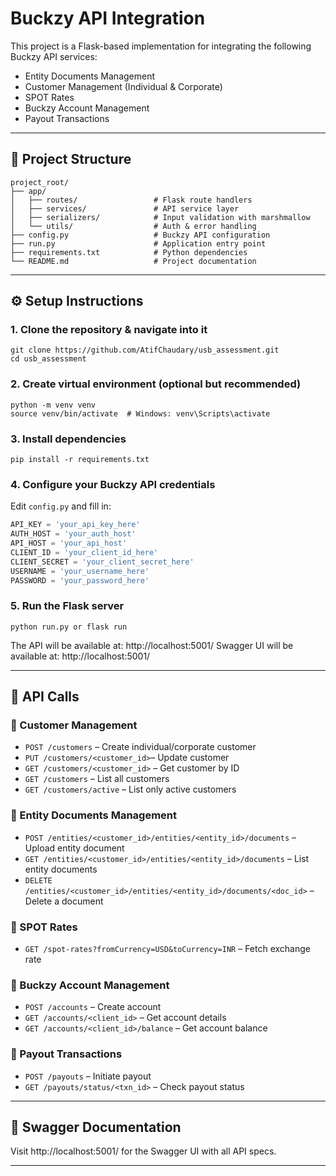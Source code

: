 # Buckzy API Integration

This project is a Flask-based implementation for integrating the following Buckzy API services:

- Entity Documents Management
- Customer Management (Individual & Corporate)
- SPOT Rates
- Buckzy Account Management
- Payout Transactions

---

## 📁 Project Structure
```
project_root/
├── app/
│   ├── routes/                 # Flask route handlers
│   ├── services/               # API service layer
│   ├── serializers/            # Input validation with marshmallow
│   └── utils/                  # Auth & error handling
├── config.py                   # Buckzy API configuration
├── run.py                      # Application entry point
├── requirements.txt            # Python dependencies
└── README.md                   # Project documentation
```

---

## ⚙️ Setup Instructions

### 1. Clone the repository & navigate into it
```
git clone https://github.com/AtifChaudary/usb_assessment.git
cd usb_assessment
```

### 2. Create virtual environment (optional but recommended)
```
python -m venv venv
source venv/bin/activate  # Windows: venv\Scripts\activate
```

### 3. Install dependencies
```
pip install -r requirements.txt
```

### 4. Configure your Buckzy API credentials
Edit `config.py` and fill in:
```python
API_KEY = 'your_api_key_here'
AUTH_HOST = 'your_auth_host'
API_HOST = 'your_api_host'
CLIENT_ID = 'your_client_id_here'
CLIENT_SECRET = 'your_client_secret_here'
USERNAME = 'your_username_here'
PASSWORD = 'your_password_here'
```

### 5. Run the Flask server
```
python run.py or flask run
```

The API will be available at: http://localhost:5001/
Swagger UI will be available at: http://localhost:5001/

---

## 🧪 API Calls

### 🔹 Customer Management
- `POST /customers` – Create individual/corporate customer
- `PUT /customers/<customer_id>`– Update customer
- `GET /customers/<customer_id>` – Get customer by ID
- `GET /customers` – List all customers
- `GET /customers/active` – List only active customers

### 🔹 Entity Documents Management
- `POST /entities/<customer_id>/entities/<entity_id>/documents` – Upload entity document
- `GET /entities/<customer_id>/entities/<entity_id>/documents` – List entity documents
- `DELETE /entities/<customer_id>/entities/<entity_id>/documents/<doc_id>` – Delete a document

### 🔹 SPOT Rates
- `GET /spot-rates?fromCurrency=USD&toCurrency=INR` – Fetch exchange rate

### 🔹 Buckzy Account Management
- `POST /accounts` – Create account
- `GET /accounts/<client_id>` – Get account details
- `GET /accounts/<client_id>/balance` – Get account balance

### 🔹 Payout Transactions
- `POST /payouts` – Initiate payout
- `GET /payouts/status/<txn_id>` – Check payout status

---

## 📘 Swagger Documentation

Visit http://localhost:5001/ for the Swagger UI with all API specs.


---

